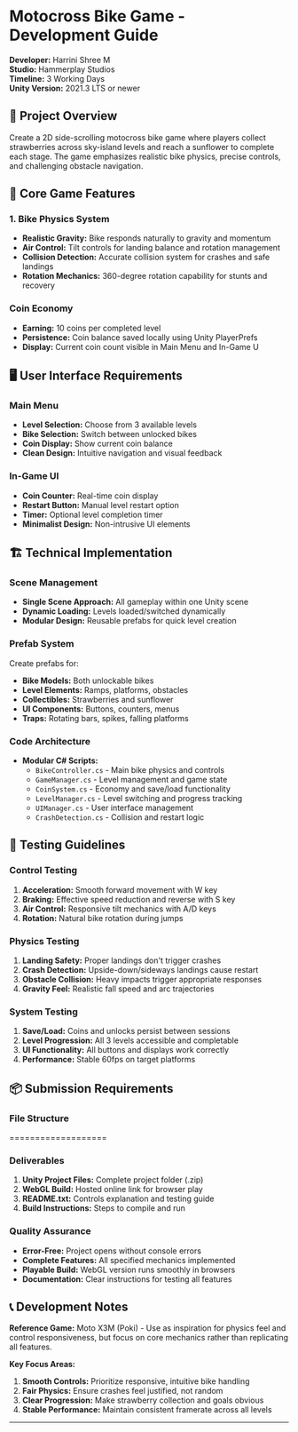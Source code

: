 # Motocross Bike Game - Development Guide

**Developer:** Harrini Shree M  
**Studio:** Hammerplay Studios  
**Timeline:** 3 Working Days  
**Unity Version:** 2021.3 LTS or newer  

## 🎯 Project Overview

Create a 2D side-scrolling motocross bike game where players collect strawberries across sky-island levels and reach a sunflower to complete each stage. The game emphasizes realistic bike physics, precise controls, and challenging obstacle navigation.


## 🧩 Core Game Features

### 1. Bike Physics System
- **Realistic Gravity:** Bike responds naturally to gravity and momentum
- **Air Control:** Tilt controls for landing balance and rotation management
- **Collision Detection:** Accurate collision system for crashes and safe landings
- **Rotation Mechanics:** 360-degree rotation capability for stunts and recovery

### Coin Economy
- **Earning:** 10 coins per completed level
- **Persistence:** Coin balance saved locally using Unity PlayerPrefs
- **Display:** Current coin count visible in Main Menu and In-Game U
  
## 🖥 User Interface Requirements

### Main Menu
- **Level Selection:** Choose from 3 available levels
- **Bike Selection:** Switch between unlocked bikes
- **Coin Display:** Show current coin balance
- **Clean Design:** Intuitive navigation and visual feedback

### In-Game UI
- **Coin Counter:** Real-time coin display
- **Restart Button:** Manual level restart option
- **Timer:** Optional level completion timer
- **Minimalist Design:** Non-intrusive UI elements

## 🏗 Technical Implementation

### Scene Management
- **Single Scene Approach:** All gameplay within one Unity scene
- **Dynamic Loading:** Levels loaded/switched dynamically
- **Modular Design:** Reusable prefabs for quick level creation

### Prefab System
Create prefabs for:
- **Bike Models:** Both unlockable bikes
- **Level Elements:** Ramps, platforms, obstacles
- **Collectibles:** Strawberries and sunflower
- **UI Components:** Buttons, counters, menus
- **Traps:** Rotating bars, spikes, falling platforms

### Code Architecture
- **Modular C# Scripts:**
  - `BikeController.cs` - Main bike physics and controls
  - `GameManager.cs` - Level management and game state
  - `CoinSystem.cs` - Economy and save/load functionality
  - `LevelManager.cs` - Level switching and progress tracking
  - `UIManager.cs` - User interface management
  - `CrashDetection.cs` - Collision and restart logic


## 🧪 Testing Guidelines

### Control Testing
1. **Acceleration:** Smooth forward movement with W key
2. **Braking:** Effective speed reduction and reverse with S key
3. **Air Control:** Responsive tilt mechanics with A/D keys
4. **Rotation:** Natural bike rotation during jumps

### Physics Testing
1. **Landing Safety:** Proper landings don't trigger crashes
2. **Crash Detection:** Upside-down/sideways landings cause restart
3. **Obstacle Collision:** Heavy impacts trigger appropriate responses
4. **Gravity Feel:** Realistic fall speed and arc trajectories

### System Testing
1. **Save/Load:** Coins and unlocks persist between sessions
2. **Level Progression:** All 3 levels accessible and completable
3. **UI Functionality:** All buttons and displays work correctly
4. **Performance:** Stable 60fps on target platforms

## 📦 Submission Requirements

### File Structure
===================
### Deliverables
1. **Unity Project Files:** Complete project folder (.zip)
2. **WebGL Build:** Hosted online link for browser play
3. **README.txt:** Controls explanation and testing guide
4. **Build Instructions:** Steps to compile and run

### Quality Assurance
- **Error-Free:** Project opens without console errors
- **Complete Features:** All specified mechanics implemented
- **Playable Build:** WebGL version runs smoothly in browsers
- **Documentation:** Clear instructions for testing all features
## 📞 Development Notes

**Reference Game:** Moto X3M (Poki) - Use as inspiration for physics feel and control responsiveness, but focus on core mechanics rather than replicating all features.

**Key Focus Areas:**
1. **Smooth Controls:** Prioritize responsive, intuitive bike handling
2. **Fair Physics:** Ensure crashes feel justified, not random
3. **Clear Progression:** Make strawberry collection and goals obvious
4. **Stable Performance:** Maintain consistent framerate across all levels

---
